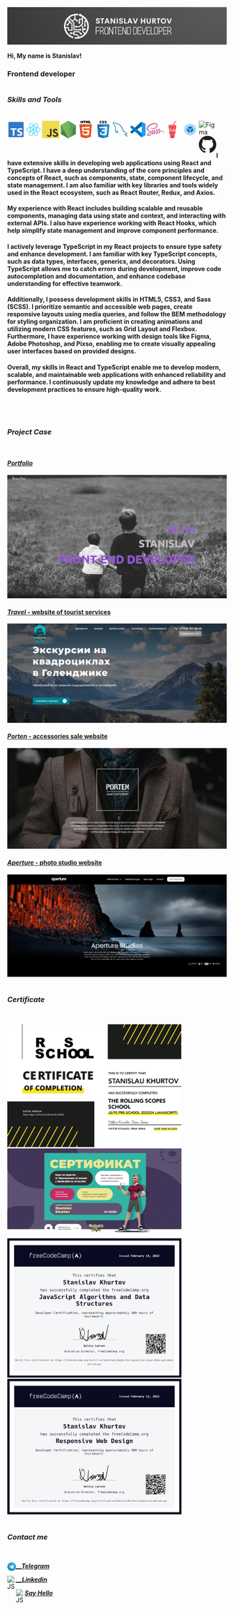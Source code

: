 <img src="./src/img/logoTop.png"/>

__**Hi, My name is Stanislav!**__

### **Frontend developer**
#
### ***Skills and Tools***

#
<img align="left" alt="JS" width="40" src="https://raw.githubusercontent.com/vscode-icons/vscode-icons/c6a88d017a90b71a98ec62fe829d7e93ec86b46a/icons/file_type_typescript_official.svg" />

<img align="left" alt="JS" width="40" src="https://raw.githubusercontent.com/github/explore/80688e429a7d4ef2fca1e82350fe8e3517d3494d/topics/react/react.png" />

<img align="left" alt="JS" width="40" src="https://raw.githubusercontent.com/github/explore/80688e429a7d4ef2fca1e82350fe8e3517d3494d/topics/javascript/javascript.png" />

<img align="left" alt="JS" width="40" src="https://raw.githubusercontent.com/github/explore/80688e429a7d4ef2fca1e82350fe8e3517d3494d/topics/nodejs/nodejs.png" />

<img align="left" alt="HTML5" width="40" src="https://raw.githubusercontent.com/github/explore/80688e429a7d4ef2fca1e82350fe8e3517d3494d/topics/html/html.png" />

<img align="left" alt="CSS" width="40" src="https://raw.githubusercontent.com/github/explore/80688e429a7d4ef2fca1e82350fe8e3517d3494d/topics/css/css.png" />

<img align="left" alt="JS" width="40" src="https://raw.githubusercontent.com/vscode-icons/vscode-icons/c6a88d017a90b71a98ec62fe829d7e93ec86b46a/icons/file_type_mysql.svg" />

<img align="left" alt="VSCode" width="40" src="https://raw.githubusercontent.com/vscode-icons/vscode-icons/c6a88d017a90b71a98ec62fe829d7e93ec86b46a/icons/file_type_vscode.svg" />

<img align="left" alt="SASS" width="40" src="https://raw.githubusercontent.com/github/explore/80688e429a7d4ef2fca1e82350fe8e3517d3494d/topics/sass/sass.png" />

<img align="left" alt="Gulp" width="40" src="https://raw.githubusercontent.com/github/explore/80688e429a7d4ef2fca1e82350fe8e3517d3494d/topics/gulp/gulp.png" />

<img align="left" alt="WebPack" width="40" src="https://raw.githubusercontent.com/github/explore/80688e429a7d4ef2fca1e82350fe8e3517d3494d/topics/webpack/webpack.png" />

<img align="left" alt="Figma" width="40" src="https://cdn-icons-png.flaticon.com/128/5968/5968705.png" />

<img align="left" alt="Git" width="40" src="https://raw.githubusercontent.com/github/explore/89bdd9644f44d1b12180fd512b95574fe4c54617/topics/github-api/github-api.png" />



<br>
<br>
<br>


#### I have extensive skills in developing web applications using React and TypeScript. I have a deep understanding of the core principles and concepts of React, such as components, state, component lifecycle, and state management. I am also familiar with key libraries and tools widely used in the React ecosystem, such as React Router, Redux, and Axios.

 #### My experience with React includes building scalable and reusable components, managing data using state and context, and interacting with external APIs. I also have experience working with React Hooks, which help simplify state management and improve component performance.
 
 #### I actively leverage TypeScript in my React projects to ensure type safety and enhance development. I am familiar with key TypeScript concepts, such as data types, interfaces, generics, and decorators. Using TypeScript allows me to catch errors during development, improve code autocompletion and documentation, and enhance codebase understanding for effective teamwork.
 
 #### Additionally, I possess development skills in HTML5, CSS3, and Sass (SCSS). I prioritize semantic and accessible web pages, create responsive layouts using media queries, and follow the BEM methodology for styling organization. I am proficient in creating animations and utilizing modern CSS features, such as Grid Layout and Flexbox. Furthermore, I have experience working with design tools like Figma, Adobe Photoshop, and Pixso, enabling me to create visually appealing user interfaces based on provided designs.
 #### Overall, my skills in React and TypeScript enable me to develop modern, scalable, and maintainable web applications with enhanced reliability and performance. I continuously update my knowledge and adhere to best development practices to ensure high-quality work.

#

<br>

### ***Project Case***
<br>

####  [***Portfolio*** ](https://stanislavkhurtov.netlify.app/) 

<img src="./src/img/portfolio.png"/>

<br>

####  [***Travel*** - website of tourist services](https://stanislavkhurtov.github.io/Travel-ver.2) 

<img src="./src/img/travel.jpg"/>

<br>

#### [***Porten*** - accessories sale website](https://stanislavkhurtov.github.io/Porten/home.html)

<img src="./src/img/porten.jpg"/>

<br>

#### [***Aperture*** - photo studio website](https://stanislavkhurtov.github.io/Aperture)

<img src="./src/img/aperture.png"/>

#

### ***Сertificate***
<br>

<p float="left" align:"center"  width="550" > 
 <img width="400" src="./src/img/3y73280o-1.png"/> 
<img width="400" src="./src/img/sertificateFls.png"/> 
 <img width="400" src="./src/img/jssertificate.png"/> 
 <img width="400" src="./src/img/htmlsertificate.png"/> 
</p>

#

### ***Contact me***
<br>

<img align="left" alt="JS" width="20" src="https://raw.githubusercontent.com/github/explore/80688e429a7d4ef2fca1e82350fe8e3517d3494d/topics/telegram/telegram.png" />[***__Telegram***](https://t.me/+375257687065/)
<br>

<img align="left" alt="JS" width="20" src="https://www.svgrepo.com/show/448234/linkedin.svg" />[***__Linkedin***](https://www.linkedin.com/in/stanislav-khurtov-4b1002228/)
<br>

<img align="left" alt="JS" width="20" src="https://cdn-icons-png.flaticon.com/128/552/552486.png" /><a href="mailto:skhurtov@yandex.ru">***Say Hello***</a>





